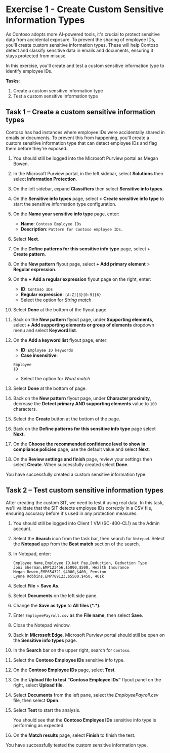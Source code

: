 # Exercise 1 - Create Custom Sensitive Information Types

As Contoso adopts more AI-powered tools, it's crucial to protect sensitive data from accidental exposure. To prevent the sharing of employee IDs, you'll create custom sensitive information types. These will help Contoso detect and classify sensitive data in emails and documents, ensuring it stays protected from misuse.

In this exercise, you'll create and test a custom sensitive information type to identify employee IDs.

**Tasks**:

1. Create a custom sensitive information type
1. Test a custom sensitive information type

## Task 1 – Create a custom sensitive information types

Contoso has had instances where employee IDs were accidentally shared in emails or documents. To prevent this from happening, you'll create a custom sensitive information type that can detect employee IDs and flag them before they're exposed.

1. You should still be logged into the Microsoft Purview portal as Megan Bowen.

1. In the Microsoft Purview portal, in the left sidebar, select **Solutions** then select **Information Protection**.

1. On the left sidebar, expand **Classifiers** then select **Sensitive info types**.

1. On the **Sensitive info types** page, select **+ Create sensitive info type** to start the sensitive information type configuration.

1. On the **Name your sensitive info type** page, enter:

    - **Name**: `Contoso Employee IDs`
    - **Description**: `Pattern for Contoso employee IDs.`

1. Select **Next**.

1. On the **Define patterns for this sensitive info type** page, select **+ Create pattern**.

1. On the **New pattern** flyout page, select **+ Add primary element** > **Regular expression**.

1. On the **+ Add a regular expression​** flyout page on the right, enter:

    - **ID**: `Contoso IDs`
    - **Regular expression**: `[A-Z]{3}[0-9]{6}`
    - Select the option for _String match_

1. Select **Done** at the bottom of the flyout page.

1. Back on the **New pattern** flyout page, under **Supporting elements**, select **+ Add supporting elements or group of elements** dropdown menu and select **Keyword list**.

1. On the **Add a keyword list** flyout page, enter:

    - **ID**: `Employee ID keywords`
    - **Case insensitive**:

    ```text
    Employee
    ID
    ```

    - Select the option for _Word match_

1. Select **Done** at the bottom of page.

1. Back on the **New pattern** flyout page, under **Character proximity**, decrease the **Detect primary AND supporting elements** value to `100` characters.

1. Select the **Create** button at the bottom of the page.

1. Back on the **Define patterns for this sensitive info type** page select **Next**.

1. On the **Choose the recommended confidence level to show in compliance policies** page, use the default value and select **Next**.

1. On the **Review settings and finish** page, review your settings then select **Create**. When successfully created select **Done**.

You have successfully created a custom sensitive information type.

## Task 2 – Test custom sensitive information types

After creating the custom SIT, we need to test it using real data. In this task, we'll validate that the SIT detects employee IDs correctly in a CSV file, ensuring accuracy before it's used in any protection measures.

1. You should still be logged into Client 1 VM (SC-400-CL1) as the Admin account.

1. Select the **Search** icon from the task bar, then search for `Notepad`. Select the **Notepad** app from the **Best match** section of the search.

1. In Notepad, enter:

    ``` text
    Employee Name,Employee ID,Net Pay,Deduction, Deduction Type
    Joni Sherman,EMP123456,$5000,$500, Health Insurance
    Megan Bowen,EMP654321,$4000,$400, Pension
    Lynne Robbins,EMP789123,$5500,$450, 401k
    ```

1. Select **File** > **Save As**.

1. Select **Documents** on the left side pane.

1. Change the **Save as type** to **All files (\*.*).**

1. Enter `EmployeePayroll.csv` as the **File name**, then select **Save**.

1. Close the Notepad window.

1. Back in **Microsoft Edge**, Microsoft Purview portal should still be open on the **Sensitive info types** page.

1. In the **Search** bar on the upper right, search for `Contoso`.

1. Select the **Contoso Employee IDs** sensitive info type.

1. On the **Contoso Employee IDs** page, select **Test**.

1. On the **Upload file to test "Contoso Employee IDs"** flyout panel on the right, select **Upload file**.

1. Select **Documents** from the left pane, select the _EmployeePayroll.csv_ file, then select **Open**.

1. Select **Test** to start the analysis.

   You should see that the **Contoso Employee IDs** sensitive info type is performing as expected.

1. On the **Match results** page, select **Finish** to finish the test.

You have successfully tested the custom sensitive information type.
